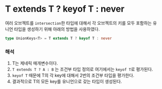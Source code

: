 # T extends T ? keyof T : never
여러 오브젝트를 `intersection`한 타입에 대해서 각 오브젝트의 키를 모두 포함하는 유니언 타입을 생성하기 위해 아래의 방법을 사용하였다.

```typescript
type UnionKeys<T> = T extends T ? keyof T : never
```
### 해석
1. T는 제네릭 매개변수이다.
2. `T extends T ? A : B` 는 조건부 타입 정의로 여기에서는 `keyof T`로 평가된다.
3. `keyof T` 때문에 T의 각 key에 대해서 2번의 조건부 타입을 평가한다.
4. 결과적으로 T의 모든 key를 유니언으로 갖는 타입이 생성된다.